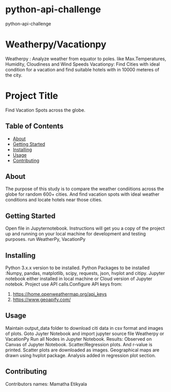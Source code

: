 # python-api-challenge
python-api-challenge

# Weatherpy/Vacationpy
Weatherpy : Analyze weather from equator to poles. like Max.Temperatures, Humidity, Cloudiness and Wind Speeds
Vacationpy: Find Cities with ideal condition for a vacation and find suitable hotels with in 10000 meteres of the city.


# Project Title 
Find Vacation Spots across the globe.

## Table of Contents

- [About](#about)
- [Getting Started](#getting_started)
- [Installing](#installing)
- [Usage](#usage)
- [Contributing](#contributing)

## About
The purpose of this study is to compare the weather condiitions across the globe for random 600+ cities. 
And find vacation spots with ideal weather conditions and locate hotels near those cities.

## Getting Started
Open file in Jupyternotebook. Instructions will get you a copy of the project up and running on your local machine for development and testing purposes. 
run WeatherPy, VacationPy

## Installing
Python 3.x.x version to be installed.
Python Packages to be installed :Numpy, pandas, matplotlib, scipy, requests, json, hvplot and citipy.
Jupyter notebook either installed in local machine or Cloud version of Jupyter notebok.
Project use API calls.Configure API keys from:
1. https://home.openweathermap.org/api_keys
2. https://www.geoapify.com/

## Usage
Maintain output_data folder to download citi data in csv format and images of plots.
Goto Juyter Notebook and import jupyter source file Weatherpy or VacationPy
Run all Nodes in Jupyter Notebook.
Results: Observed on Canvas of Jupyter Notebook. Scatter/Regression plots. And r-value is printed. Scatter plots are downloaded as images.
Geographical maps are drawn using hvplot package. Analysis added in regression plot section.

## Contributing
Contributors names: Mamatha Etikyala

